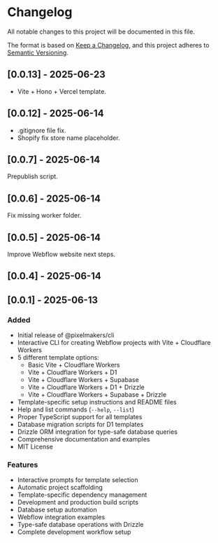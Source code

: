 # Changelog

All notable changes to this project will be documented in this file.

The format is based on [Keep a Changelog](https://keepachangelog.com/en/1.0.0/),
and this project adheres to [Semantic Versioning](https://semver.org/spec/v2.0.0.html).

## [0.0.13] - 2025-06-23
- Vite + Hono + Vercel template.

## [0.0.12] - 2025-06-14
- .gitignore file fix.
- Shopify fix store name placeholder.

## [0.0.7] - 2025-06-14
Prepublish script.

## [0.0.6] - 2025-06-14
Fix missing worker folder.

## [0.0.5] - 2025-06-14
Improve Webflow website next steps.

## [0.0.4] - 2025-06-14
## [0.0.1] - 2025-06-13

### Added
- Initial release of @pixelmakers/cli
- Interactive CLI for creating Webflow projects with Vite + Cloudflare Workers
- 5 different template options:
  - Basic Vite + Cloudflare Workers
  - Vite + Cloudflare Workers + D1
  - Vite + Cloudflare Workers + Supabase
  - Vite + Cloudflare Workers + D1 + Drizzle
  - Vite + Cloudflare Workers + Supabase + Drizzle
- Template-specific setup instructions and README files
- Help and list commands (`--help`, `--list`)
- Proper TypeScript support for all templates
- Database migration scripts for D1 templates
- Drizzle ORM integration for type-safe database queries
- Comprehensive documentation and examples
- MIT License

### Features
- Interactive prompts for template selection
- Automatic project scaffolding
- Template-specific dependency management
- Development and production build scripts
- Database setup automation
- Webflow integration examples
- Type-safe database operations with Drizzle
- Complete development workflow setup 